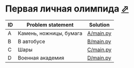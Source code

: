 # Первая личная олимпида [⬀](http://acmp.ru/asp/champ/index.asp?main=tasks&id_stage=40495)

| ID | Problem statement       | Solution               |
|----|-------------------------|------------------------|
| A  | Камень, ножницы, бумага | [A/main.py](A/main.py) |
| B  | В автобусе              | [B/main.py](B/main.py) |
| C  | Шары                    | [C/main.py](C/main.py) |
| D  | Военная академия        | [D/main.py](D/main.py) |

